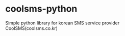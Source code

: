 coolsms-python
==============

Simple python library for korean SMS service provider CoolSMS(coolsms.co.kr)
